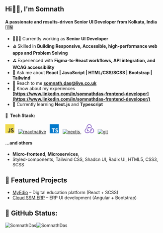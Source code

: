 <h2>Hi👋🏻, I'm Somnath</h2>
<h4>A passionate and results-driven Senior UI Developer from Kolkata, India 🇮🇳</h4>

- 🧑🏻‍💻 Currently working as **Senior UI Developer**
- ⛳️ Skilled in **Building Responsive, Accessible, high-performance web apps and Problem Solving**
- ⛳️ Experienced with **Figma-to-React workflows, API integration, and WCAG accessibility**
- 💬 Ask me about **React | JavaScript | HTML/CSS/SCSS | Bootstrap | Tailwind**
- 📨 Reach to me **[somnath.das@live.co.uk](mailto:somnath.das@live.co.uk)**
- 🎯 Know about my experiences **[https://www.linkedin.com/in/somnathdas-frontend-developer](https://www.linkedin.com/in/somnathdas-frontend-developer/)**
- 🌱 Currently learning **Next.js** and **Typescript**

<h4>🎯 &nbsp;Tech Stack:</h4>

<p align="left">
<a href="https://developer.mozilla.org/en-US/docs/Web/JavaScript" target="_blank" rel="noreferrer"><img src="https://raw.githubusercontent.com/devicons/devicon/master/icons/javascript/javascript-original.svg" alt="javascript" width="30" height="30"/></a>&nbsp;&nbsp;
<a href="https://reactnative.dev/" target="_blank" rel="noreferrer"><img src="https://reactnative.dev/img/header_logo.svg" alt="reactnative" width="30" height="30"/></a>&nbsp;&nbsp;
<a href="https://www.typescriptlang.org/" target="_blank" rel="noreferrer"><img src="https://raw.githubusercontent.com/devicons/devicon/master/icons/typescript/typescript-original.svg" alt="typescript" width="30" height="30"/></a>&nbsp;&nbsp;
<a href="https://nextjs.org/" target="_blank" rel="noreferrer"> <img src="https://cdn.worldvectorlogo.com/logos/nextjs-2.svg" alt="nextjs" width="30" height="30"/> </a>&nbsp;&nbsp;
<a href="https://redux.js.org" target="_blank" rel="noreferrer"><img src="https://raw.githubusercontent.com/devicons/devicon/master/icons/redux/redux-original.svg" alt="redux" width="30" height="30"/></a>&nbsp;&nbsp;
<a href="https://git-scm.com/" target="_blank" rel="noreferrer"><img src="https://www.vectorlogo.zone/logos/git-scm/git-scm-icon.svg" alt="git" width="30" height="30"/></a>
</p>

<h4>...and others</h4>

- **Micro-frontend**, **Microservices**,
- Styled-components, Tailwind CSS, Shadcn UI, Radix UI, HTML5, CSS3, SCSS

## 🚀 Featured Projects

- [MyEdio](https://www.myedio.com) – Digital education platform (React + SCSS)
- [Cloud SSM ERP](https://cloud.ssm-erp.com) – ERP UI development (Angular + Bootstrap)

## 🎯 GitHub Status:
<p><img align="left" src="https://github-readme-stats.vercel.app/api/top-langs/?username=somnathdas&hide_border=false&include_all_commits=false&card_width=466&count_private=false&layout=compact" alt="SomnathDas" /></p>
<p><img align="left" src="https://github-readme-stats.vercel.app/api?username=somnathdas&show_icons=true&locale=en" alt="SomnathDas" /></p>
